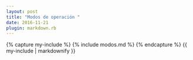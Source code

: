 ```yaml
---
layout: post
title: "Modos de operación "
date: 2016-11-21
plugin: markdown.rb
---
```


<div class="tab">
    {% capture my-include %}
    {% include modos.md %}
    {% endcapture %}
    {{ my-include | markdownify }}
</div>
